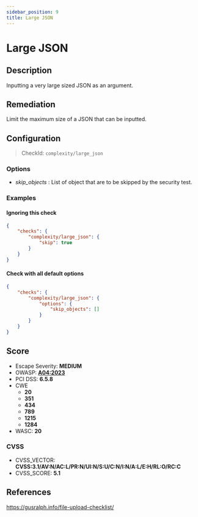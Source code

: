 ```yaml
---
sidebar_position: 9
title: Large JSON
---
```


# Large JSON

## Description

Inputting a very large sized JSON as an argument.

## Remediation

Limit the maximum size of a JSON that can be inputted.


## Configuration

> CheckId: `complexity/large_json`

### Options

- *skip_objects* : List of object that are to be skipped by the security test.



### Examples


#### Ignoring this check

```json
{
    "checks": {
        "complexity/large_json": {
            "skip": true
        }
    }
}
```


#### Check with all default options

```json
{
    "checks": {
        "complexity/large_json": {
            "options": {
                "skip_objects": []
            }
        }
    }
}
```




## Score

- Escape Severity: **<span className="medium-severity">MEDIUM</span>**
- OWASP: **[A04:2023](https://github.com/OWASP/API-Security/blob/master/2023/en/src/0xa4-unrestricted-resource-consumption.md)**
- PCI DSS: **6.5.8**
- CWE
  - **20**
  - **351**
  - **434**
  - **789**
  - **1215**
  - **1284**
- WASC: **20**



### CVSS

- CVSS_VECTOR: **CVSS:3.1/AV:N/AC:L/PR:N/UI:N/S:U/C:N/I:N/A:L/E:H/RL:O/RC:C**
- CVSS_SCORE: **5.1**

## References

https://gusralph.info/file-upload-checklist/
